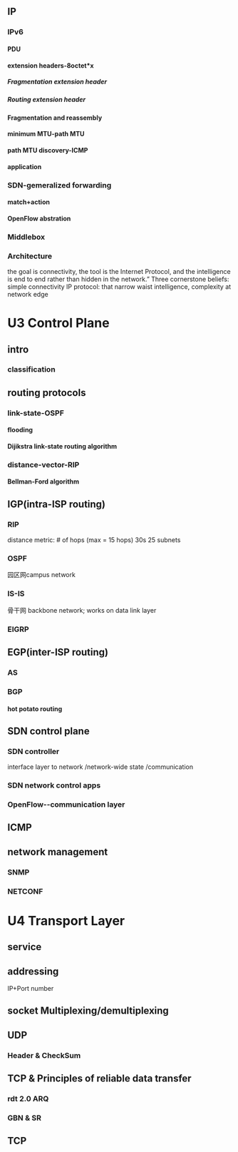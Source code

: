 ## IP
### 
###
###
### IPv6
#### PDU
#### extension headers-8octet*x
##### Fragmentation extension header
##### Routing extension header
#### Fragmentation and reassembly
#### minimum MTU-path MTU
#### path MTU discovery-ICMP
#### application
### SDN-gemeralized forwarding
#### match+action
#### OpenFlow abstration
### Middlebox
### Architecture
the goal is connectivity, the tool is the Internet Protocol, and the intelligence is end to end rather than hidden in the network.”
Three cornerstone beliefs:
simple connectivity
IP protocol: that narrow waist
intelligence, complexity at network edge
# U3 Control Plane
## intro 
### classification
## routing protocols
### link-state-OSPF
#### flooding
#### Dijikstra link-state routing algorithm
### distance-vector-RIP
#### Bellman-Ford algorithm
## IGP(intra-ISP routing) 
### RIP
distance metric: # of hops (max = 15 hops) 30s 25 subnets
### OSPF
园区网campus network
###  IS-IS
骨干网 backbone network; works on data link layer 
### EIGRP
## EGP(inter-ISP routing) 
### AS
### BGP
#### hot potato routing 
## SDN control plane
### SDN controller
interface layer to network /network-wide state /communication
### SDN network control apps
### OpenFlow--communication layer
## ICMP
## network management
### SNMP
### NETCONF

# U4 Transport Layer
## service 
## addressing 
IP+Port number
## socket Multiplexing/demultiplexing
## UDP 
### Header & CheckSum
## TCP & Principles of reliable data transfer 
### rdt 2.0 ARQ
### GBN & SR
## TCP
